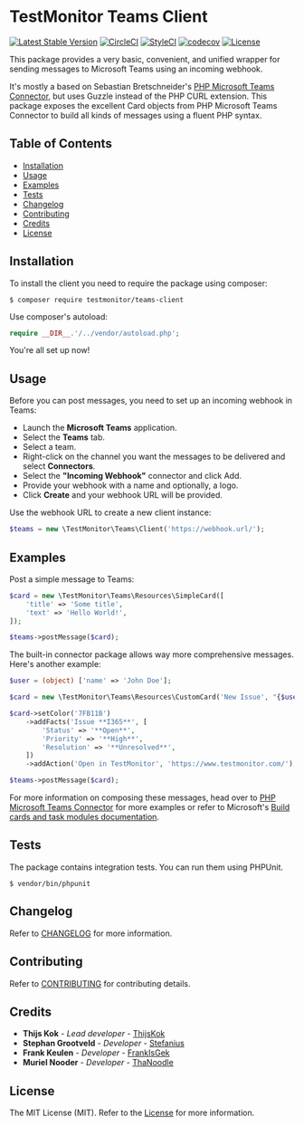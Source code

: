 # TestMonitor Teams Client

[![Latest Stable Version](https://poser.pugx.org/testmonitor/teams-client/v/stable)](https://packagist.org/packages/testmonitor/teams-client)
[![CircleCI](https://img.shields.io/circleci/project/github/testmonitor/teams-client.svg)](https://circleci.com/gh/testmonitor/teams-client)
[![StyleCI](https://styleci.io/repos/406275668/shield)](https://styleci.io/repos/406275668)
[![codecov](https://codecov.io/gh/testmonitor/teams-client/graph/badge.svg?token=OIKZ7XZMPI)](https://codecov.io/gh/testmonitor/teams-client)
[![License](https://poser.pugx.org/testmonitor/teams-client/license)](https://packagist.org/packages/testmonitor/teams-client)

This package provides a very basic, convenient, and unified wrapper for sending messages to Microsoft Teams using an incoming webhook.

It's mostly a based on Sebastian Bretschneider's [PHP Microsoft Teams Connector](https://github.com/sebbmeyer/php-microsoft-teams-connector), but uses Guzzle
instead of the PHP CURL extension. This package exposes the excellent Card objects from PHP Microsoft Teams Connector to build all kinds of
messages using a fluent PHP syntax.

## Table of Contents

- [Installation](#installation)
- [Usage](#usage)
- [Examples](#examples)
- [Tests](#tests)
- [Changelog](#changelog)
- [Contributing](#contributing)
- [Credits](#credits)
- [License](#license)

## Installation

To install the client you need to require the package using composer:

	$ composer require testmonitor/teams-client

Use composer's autoload:

```php
require __DIR__.'/../vendor/autoload.php';
```

You're all set up now!

## Usage

Before you can post messages, you need to set up an incoming webhook in Teams:

- Launch the **Microsoft Teams** application.
- Select the **Teams** tab.
- Select a team.
- Right-click on the channel you want the messages to be delivered and select **Connectors**.
- Select the **"Incoming Webhook"** connector and click Add.
- Provide your webhook with a name and optionally, a logo.
- Click **Create** and your webhook URL will be provided.

Use the webhook URL to create a new client instance:

```php
$teams = new \TestMonitor\Teams\Client('https://webhook.url/');
```

## Examples

Post a simple message to Teams:

```php
$card = new \TestMonitor\Teams\Resources\SimpleCard([
    'title' => 'Some title',
    'text' => 'Hello World!',
]);

$teams->postMessage($card);
```

The built-in connector package allows way more comprehensive messages. Here's another example:

```php
$user = (object) ['name' => 'John Doe'];

$card = new \TestMonitor\Teams\Resources\CustomCard('New Issue', "{$user->name} created a new issue");

$card->setColor('7FB11B')
    ->addFacts('Issue **I365**', [
        'Status' => '**Open**',
        'Priority' => '**High**',
        'Resolution' => '**Unresolved**',
    ])
    ->addAction('Open in TestMonitor', 'https://www.testmonitor.com/');

$teams->postMessage($card);
```

For more information on composing these messages, head over to
[PHP Microsoft Teams Connector](https://github.com/sebbmeyer/php-microsoft-teams-connector)
for more examples or refer to Microsoft's [Build cards and task modules documentation](https://docs.microsoft.com/en-us/microsoftteams/platform/task-modules-and-cards/cards-and-task-modules).

## Tests

The package contains integration tests. You can run them using PHPUnit.

    $ vendor/bin/phpunit

## Changelog

Refer to [CHANGELOG](CHANGELOG.md) for more information.

## Contributing

Refer to [CONTRIBUTING](CONTRIBUTING.md) for contributing details.

## Credits

* **Thijs Kok** - *Lead developer* - [ThijsKok](https://github.com/thijskok)
* **Stephan Grootveld** - *Developer* - [Stefanius](https://github.com/stefanius)
* **Frank Keulen** - *Developer* - [FrankIsGek](https://github.com/frankisgek)
* **Muriel Nooder** - *Developer* - [ThaNoodle](https://github.com/thanoodle)

## License

The MIT License (MIT). Refer to the [License](LICENSE.md) for more information.
